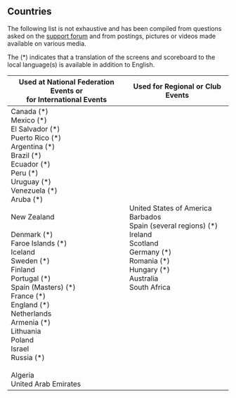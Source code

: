 ## Countries

The following list is not exhaustive and has been compiled from questions asked on the [support forum](https://groups.google.com/g/owlcms) and from postings, pictures or videos made available on various media.

The (\*) indicates that a translation of the screens and scoreboard to the local language(s) is available in addition to English.

| Used at National Federation Events or<br/>for International Events | Used for Regional or Club Events                             |
| ------------------------------------------------------------ | ------------------------------------------------------------ |
| Canada (\*)<br/>Mexico (\*)<br/>El Salvador (\*)<br/>Puerto Rico (\*)<br/>Argentina (\*)<br/>Brazil (\*)<br/>Ecuador (\*)<br/>Peru (\*)<br/>Uruguay (\*)<br />Venezuela (\*)<br />Aruba (*)<br /><br />New Zealand<br/><br />Denmark (\*)<br/>Faroe Islands (\*)<br/>Iceland<br/>Sweden (\*)<br />Finland<br/>Portugal (\*)<br/>Spain (Masters) (\*)<br/>France (\*)<br/>England (\*)<br />Netherlands<br />Armenia (\*)<br/>Lithuania<br/>Poland<br/>Israel<br/>Russia (\*)<br /><br />Algeria<br />United Arab Emirates | United States of America<br/>Barbados<br/>Spain (several regions) (\*)<br/>Ireland<br/>Scotland<br/>Germany (\*)<br/>Romania (\*)<br/>Hungary (\*)<br/>Australia<br/>South Africa<br/> |
